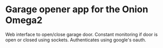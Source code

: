 # Garage opener app for the Onion Omega2

Web interface to open/close garage door. Constant monitoring if door is open or closed using sockets.
Authenticates using google's oauth.
